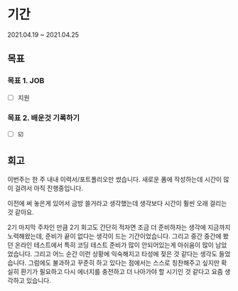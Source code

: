 # 기간
2021.04.19 ~ 2021.04.25



## 목표

### 목표 1. JOB

- [ ] 지원

### 목표 2. 배운것 기록하기

- [ ] ☑️



## 회고

이번주는 한 주 내내 이력서/포트폴리오만 썼습니다. 새로운 폼에 작성하는데 시간이 많이 걸려서 아직 진행중입니다. 

이전에 써 놓은게 있어서 금방 쓸거라고 생각했는데 생각보다 시간이 훨씬 오래 걸리는 것 같아요.

2기 마지막 주차인 만큼 2기 회고도 간단히 적자면 조금 더 준비하자는 생각에 지금까지 노력해왔는데, 준비가 끝이 없다는 생각이 드는 기간이었습니다. 그리고 중간 중간에 봤던 온라인 테스트에서 특히 코딩 테스트 준비가 많이 안되어있는게 아쉬움이 많이 남았었습니다. 그리고 어느 순간 이런 상황에 익숙해지고 타성에 젖은 것 같다는 생각도 들었습니다. 그럼에도 불과하고 꾸준히 하고 있다는 점에서는 스스로 칭찬해주고 싶지만 확실히 환기가 필요하고 다시 에너지를 충전하고 더 나아가야 할 시기인 것 같다고 요즘 생각하고 있습니다. 